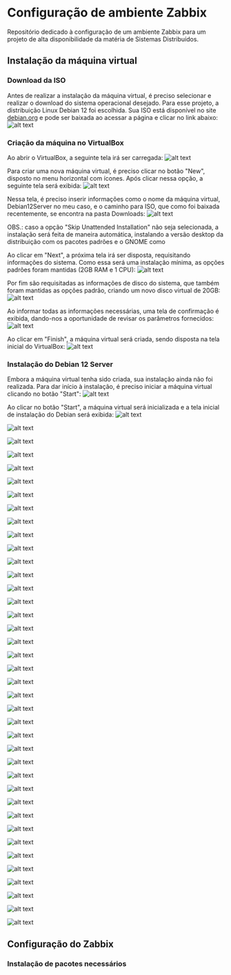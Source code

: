# Configuração de ambiente Zabbix
Repositório dedicado à configuração de um ambiente Zabbix para um projeto de alta disponibilidade da matéria de Sistemas Distribuídos.

## Instalação da máquina virtual

### Download da ISO
Antes de realizar a instalação da máquina virtual, é preciso selecionar e realizar o download do sistema operacional desejado. Para esse projeto, a distribuição Linux Debian 12 foi escolhida. Sua ISO está disponível no site [debian.org](https://www.debian.org/download) e pode ser baixada ao acessar a página e clicar no link abaixo:
![alt text](./imagens/b.png)

### Criação da máquina no VirtualBox
Ao abrir o VirtualBox, a seguinte tela irá ser carregada:
![alt text](./imagens/image.png)

Para criar uma nova máquina virtual, é preciso clicar no botão "New", disposto no menu horizontal com ícones. Após clicar nessa opção, a seguinte tela será exibida:
![alt text](./imagens/image-1.png)

Nessa tela, é preciso inserir informações como o nome da máquina virtual, Debian12Server no meu caso, e o caminho para ISO, que como foi baixada recentemente, se encontra na pasta Downloads:
![alt text](./imagens/a.png)

OBS.: caso a opção "Skip Unattended Installation" não seja selecionada, a instalação será feita de maneira automática, instalando a versão desktop da distribuição com os pacotes padrões e o GNOME como 

Ao clicar em "Next", a próxima tela irá ser disposta, requisitando informações do sistema. Como essa será uma instalação mínima, as opções padrões foram mantidas (2GB RAM e 1 CPU):
![alt text](./imagens/image-2.png)

Por fim são requisitadas as informações de disco do sistema, que também foram mantidas as opções padrão, criando um novo disco virtual de 20GB:
![alt text](./imagens/image-3.png)

Ao informar todas as informações necessárias, uma tela de confirmação é exibida, dando-nos a oportunidade de revisar os parâmetros fornecidos:
![alt text](./imagens/image-4.png)

Ao clicar em "Finish", a máquina virtual será criada, sendo disposta na tela inicial do VirtualBox:
![alt text](./imagens/image-5.png)

### Instalação do Debian 12 Server
Embora a máquina virtual tenha sido criada, sua instalação ainda não foi realizada. Para dar início à instalação, é preciso iniciar a máquina virtual clicando no botão "Start":
![alt text](./imagens/c.png)

Ao clicar no botão "Start", a máquina virtual será inicializada e a tela inicial de instalação do Debian será exibida:
![alt text](./imagens/image-6.png)

![alt text](./imagens/image-7.png)

![alt text](./imagens/image-8.png)

![alt text](./imagens/image-9.png)

![alt text](./imagens/image-10.png)

![alt text](./imagens/image-11.png)

![alt text](./imagens/image-12.png)

![alt text](./imagens/image-13.png)

![alt text](./imagens/image-14.png)

![alt text](./imagens/image-15.png)

![alt text](./imagens/image-16.png)

![alt text](./imagens/image-17.png)

![alt text](./imagens/image-18.png)

![alt text](./imagens/image-19.png)

![alt text](./imagens/image-21.png)

![alt text](./imagens/image-22.png)

![alt text](./imagens/image-23.png)

![alt text](./imagens/image-24.png)

![alt text](./imagens/image-25.png)

![alt text](./imagens/image-26.png)

![alt text](./imagens/image-27.png)

![alt text](./imagens/image-28.png)

![alt text](./imagens/image-29.png)

![alt text](./imagens/image-31.png)

![alt text](./imagens/image-32.png)

![alt text](./imagens/image-33.png)

![alt text](./imagens/image-34.png)

![alt text](./imagens/image-35.png)

![alt text](./imagens/image-36.png)

![alt text](./imagens/image-37.png)

![alt text](./imagens/image-38.png)

![alt text](./imagens/image-39.png)

![alt text](./imagens/image-40.png)

![alt text](./imagens/image-41.png)

![alt text](./imagens/image-42.png)

![alt text](./imagens/image-43.png)

![alt text](./imagens/image-44.png)

![alt text](./imagens/image-45.png)

![alt text](./imagens/image-46.png)

## Configuração do Zabbix

### Instalação de pacotes necessários